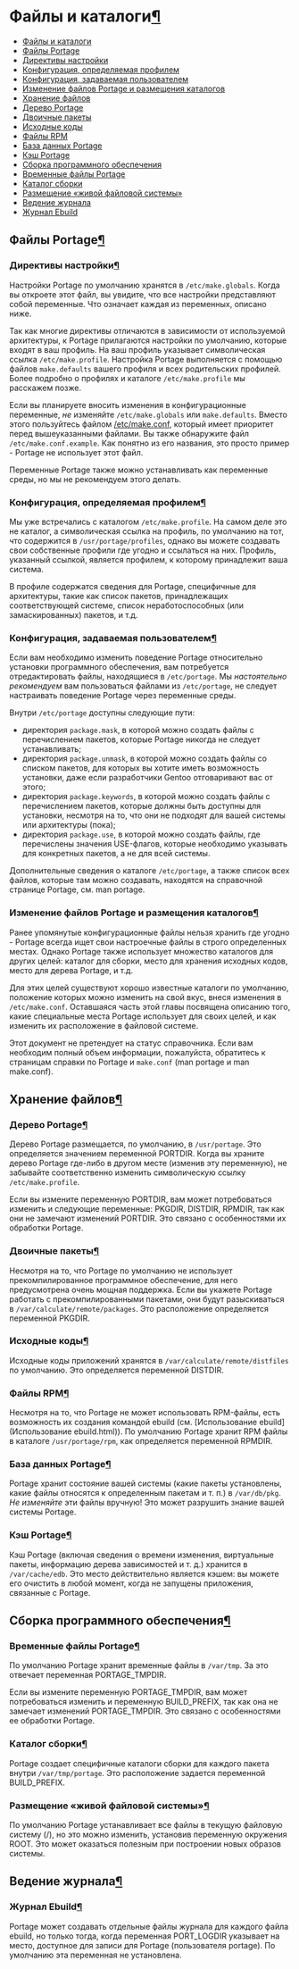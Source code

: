 # Файлы и каталоги[¶](#Файлы-и-каталоги)

* [Файлы и каталоги](#Файлы-и-каталоги)
* [Файлы Portage](#Файлы-Portage)
* [Директивы настройки](#Директивы-настройки)
* [Конфигурация, определяемая профилем](#Конфигурация-определяемая-профилем)
* [Конфигурация, задаваемая пользователем](#Конфигурация-задаваемая-пользователем)
* [Изменение файлов Portage и размещения каталогов](#Изменение-файлов-Portage-и-размещения-каталогов)
* [Хранение файлов](#Хранение-файлов)
* [Дерево Portage](#Дерево-Portage)
* [Двоичные пакеты](#Двоичные-пакеты)
* [Исходные коды](#Исходные-коды)
* [Файлы RPM](#Файлы-RPM)
* [База данных Portage](#База-данных-Portage)
* [Кэш Portage](#Кэш-Portage)
* [Сборка программного обеспечения](#Сборка-программного-обеспечения)
* [Временные файлы Portage](#Временные-файлы-Portage)
* [Каталог сборки](#Каталог-сборки)
* [Размещение «живой файловой системы»](#Размещение-«живой-файловой-системы»)
* [Ведение журнала](#Ведение-журнала)
* [Журнал Ebuild](#Журнал-Ebuild)

## Файлы Portage[¶](#Файлы-Portage)

### Директивы настройки[¶](#Директивы-настройки)

Настройки Portage по умолчанию хранятся в `/etc/make.globals`. Когда вы откроете этот файл, вы увидите, что все настройки представляют собой переменные. Что означает каждая из переменных, описано ниже.

Так как многие директивы отличаются в зависимости от используемой архитектуры, к Portage прилагаются настройки по умолчанию, которые входят в ваш профиль. На ваш профиль указывает символическая ссылка `/etc/make.profile`. Настройка Portage выполняется c помощью файлов `make.defaults` вашего профиля и всех родительских профилей. Более подробно о профилях и каталоге `/etc/make.profile` мы расскажем позже.

Если вы планируете вносить изменения в конфигурационные переменные, _не_ изменяйте `/etc/make.globals` или `make.defaults`. Вместо этого пользуйтесь файлом [/etc/make.conf](/etc/make.conf.html), который имеет приоритет перед вышеуказанными файлами. Вы также обнаружите файл `/etc/make.conf.example`. Как понятно из его названия, это просто пример - Portage не использует этот файл.

Переменные Portage также можно устанавливать как переменные среды, но мы не рекомендуем этого делать.

### Конфигурация, определяемая профилем[¶](#Конфигурация-определяемая-профилем)

Мы уже встречались с каталогом `/etc/make.profile`. На самом деле это не каталог, а символическая ссылка на профиль, по умолчанию на тот, что содержится в `/usr/portage/profiles`, однако вы можете создавать свои собственные профили где угодно и ссылаться на них. Профиль, указанный ссылкой, является профилем, к которому принадлежит ваша система.

В профиле содержатся сведения для Portage, специфичные для архитектуры, такие как список пакетов, принадлежащих соответствующей системе, список неработоспособных (или замаскированных) пакетов, и т.д.

### Конфигурация, задаваемая пользователем[¶](#Конфигурация-задаваемая-пользователем)

Если вам необходимо изменить поведение Portage относительно установки программного обеспечения, вам потребуется отредактировать файлы, находящиеся в `/etc/portage`. Мы _настоятельно рекомендуем_ вам пользоваться файлами из `/etc/portage`, не следует настраивать поведение Portage через переменные среды.

Внутри `/etc/portage` доступны следующие пути:

* директория `package.mask`, в которой можно создать файлы с перечислением пакетов, которые Portage никогда не следует устанавливать;
* директория `package.unmask`, в которой можно создать файлы со списком пакетов, для которых вы хотите иметь возможность установки, даже если разработчики Gentoo отговаривают вас от этого;
* директория `package.keywords`, в которой можно создать файлы с перечислением пакетов, которые должны быть доступны для установки, несмотря на то, что они не подходят для вашей системы или архитектуры (пока);
* директория `package.use`, в которой можно создать файлы, где перечислены значения USE-флагов, которые необходимо указывать для конкретных пакетов, а не для всей системы.

Дополнительные сведения о каталоге `/etc/portage`, а также список всех файлов, которые там можно создавать, находятся на справочной странице Portage, см. man portage.

### Изменение файлов Portage и размещения каталогов[¶](#Изменение-файлов-Portage-и-размещения-каталогов)

Ранее упомянутые конфигурационные файлы нельзя хранить где угодно - Portage всегда ищет свои настроечные файлы в строго определенных местах. Однако Portage также использует множество каталогов для других целей: каталог для сборки, место для хранения исходных кодов, место для дерева Portage, и т.д.

Для этих целей существуют хорошо известные каталоги по умолчанию, положение которых можно изменить на свой вкус, внеся изменения в `/etc/make.conf`. Оставшаяся часть этой главы посвящена описанию того, какие специальные места Portage использует для своих целей, и как изменить их расположение в файловой системе.

Этот документ не претендует на статус справочника. Если вам необходим полный объем информации, пожалуйста, обратитесь к страницам справки по Portage и `make.conf` (man portage и man make.conf).

## Хранение файлов[¶](#Хранение-файлов)

### Дерево Portage[¶](#Дерево-Portage)

Дерево Portage размещается, по умолчанию, в `/usr/portage`. Это определяется значением переменной PORTDIR. Когда вы храните дерево Portage где-либо в другом месте (изменив эту переменную), не забывайте соответственно изменить символическую ссылку `/etc/make.profile`.

Если вы измените переменную PORTDIR, вам может потребоваться изменить и следующие переменные: PKGDIR, DISTDIR, RPMDIR, так как они не замечают изменений PORTDIR. Это связано с особенностями их обработки Portage.

### Двоичные пакеты[¶](#Двоичные-пакеты)

Несмотря на то, что Portage по умолчанию не использует прекомпилированное программное обеспечение, для него предусмотрена очень мощная поддержка. Если вы укажете Portage работать с прекомпилированными пакетами, они будут разыскиваться в `/var/calculate/remote/packages`. Это расположение определяется переменной PKGDIR.

### Исходные коды[¶](#Исходные-коды)

Исходные коды приложений хранятся в `/var/calculate/remote/distfiles` по умолчанию. Это определяется переменной DISTDIR.

### Файлы RPM[¶](#Файлы-RPM)

Несмотря на то, что Portage не может использовать RPM-файлы, есть возможность их создания командой ebuild (см. [Использование ebuild](Использование ebuild.html)). По умолчанию Portage хранит RPM файлы в каталоге `/usr/portage/rpm`, как определяется переменной RPMDIR.

### База данных Portage[¶](#База-данных-Portage)

Portage хранит состояние вашей системы (какие пакеты установлены, какие файлы относятся к определенным пакетам и т. п.) в `/var/db/pkg`. _Не изменяйте_ эти файлы вручную! Это может разрушить знание вашей системы Portage.

### Кэш Portage[¶](#Кэш-Portage)

Кэш Portage (включая сведения о времени изменения, виртуальные пакеты, информацию дерева зависимостей и т. д.) хранится в `/var/cache/edb`. Это место действительно является кэшем: вы можете его очистить в любой момент, когда не запущены приложения, связанные с Portage.

## Сборка программного обеспечения[¶](#Сборка-программного-обеспечения)

### Временные файлы Portage[¶](#Временные-файлы-Portage)

По умолчанию Portage хранит временные файлы в `/var/tmp`. За это отвечает переменная PORTAGE\_TMPDIR.

Если вы измените переменную PORTAGE\_TMPDIR, вам может потребоваться изменить и переменную BUILD\_PREFIX, так как она не замечает изменений PORTAGE\_TMPDIR. Это связано с особенностями ее обработки Portage.

### Каталог сборки[¶](#Каталог-сборки)

Portage создает специфичные каталоги сборки для каждого пакета внутри `/var/tmp/portage`. Это расположение задается переменной BUILD\_PREFIX.

### Размещение «живой файловой системы»[¶](#Размещение-«живой-файловой-системы»)

По умолчанию Portage устанавливает все файлы в текущую файловую систему (/), но это можно изменить, установив переменную окружения ROOT. Это может оказаться полезным при построении новых образов системы.

## Ведение журнала[¶](#Ведение-журнала)

### Журнал Ebuild[¶](#Журнал-Ebuild)

Portage может создавать отдельные файлы журнала для каждого файла ebuild, но только тогда, когда переменная PORT\_LOGDIR указывает на место, доступное для записи для Portage (пользователя portage). По умолчанию эта переменная не установлена.